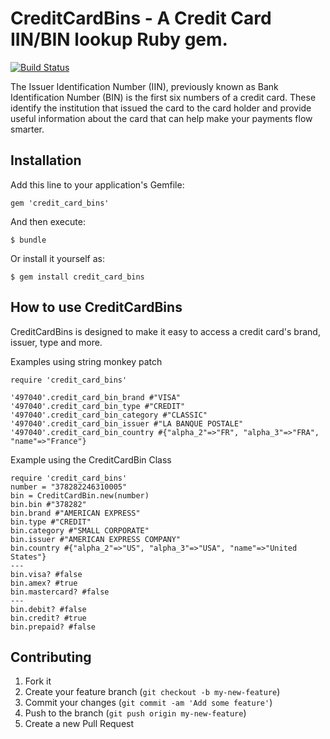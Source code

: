 # CreditCardBins - A Credit Card IIN/BIN lookup Ruby gem.

[![Build Status](https://secure.travis-ci.org/hugolantaume/credit_card_bins.png?branch=master)](http://travis-ci.org/hugolantaume/credit_card_bins)

The Issuer Identification Number (IIN), previously known as Bank Identification Number (BIN) is the first six numbers of a credit card. These identify the institution that issued the card to the card holder and provide useful information about the card that can help make your payments flow smarter.

## Installation

Add this line to your application's Gemfile:

    gem 'credit_card_bins'

And then execute:

    $ bundle

Or install it yourself as:

    $ gem install credit_card_bins

## How to use CreditCardBins

CreditCardBins is designed to make it easy to access a credit card's brand, issuer, type and more.

Examples using string monkey patch

    require 'credit_card_bins'

    '497040'.credit_card_bin_brand #"VISA"
    '497040'.credit_card_bin_type #"CREDIT"
    '497040'.credit_card_bin_category #"CLASSIC"
    '497040'.credit_card_bin_issuer #"LA BANQUE POSTALE"
    '497040'.credit_card_bin_country #{"alpha_2"=>"FR", "alpha_3"=>"FRA", "name"=>"France"}

Example using the CreditCardBin Class

    require 'credit_card_bins'
    number = "378282246310005"
    bin = CreditCardBin.new(number)
    bin.bin #"378282"
    bin.brand #"AMERICAN EXPRESS"
    bin.type #"CREDIT"
    bin.category #"SMALL CORPORATE"
    bin.issuer #"AMERICAN EXPRESS COMPANY"
    bin.country #{"alpha_2"=>"US", "alpha_3"=>"USA", "name"=>"United States"}
    ---
    bin.visa? #false
    bin.amex? #true
    bin.mastercard? #false
    ---
    bin.debit? #false
    bin.credit? #true
    bin.prepaid? #false


## Contributing

1. Fork it
2. Create your feature branch (`git checkout -b my-new-feature`)
3. Commit your changes (`git commit -am 'Add some feature'`)
4. Push to the branch (`git push origin my-new-feature`)
5. Create a new Pull Request
